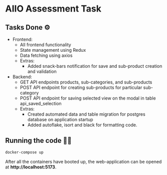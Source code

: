 # AIIO Assessment Task


## Tasks Done ⚙️
* Frontend:
    * All frontend functionality
    * State management using Redux
    * Data fetching using axios
    * Extras:
        * Added snack-bars notification for save and sub-product creation and validation
* Backend:
    * GET API endpoints  products, sub-categories, and sub-products
    * POST API endpoint for creating sub-products for particular sub-category
    * POST API endpoint for saving selected view on the modal in table api_saved_selection
    * Extras:
        * Created automated data and table migration for postgres database on application startup
        * Added autoflake, isort and black for formatting code.


## Running the code 🧑‍💻
`
docker-compose up
`

After all the containers have booted up, the web-application can be opened at **http://localhost:5173**.
